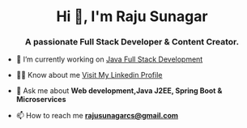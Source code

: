 <h1 align="center">Hi 👋, I'm Raju Sunagar</h1>
<h3 align="center">A passionate Full Stack Developer & Content Creator.</h3>

- 🔭 I’m currently working on [Java Full Stack Development](https://github.com/rajusunagar)

- 👨‍💻  Know about me [Visit My Linkedin Profile](https://www.linkedin.com/in/rajusunagar/)

- 💬 Ask me about **Web development,Java J2EE, Spring Boot & Microservices**

- 📫 How to reach me **rajusunagarcs@gmail.com**
<p align="left">
</p>

